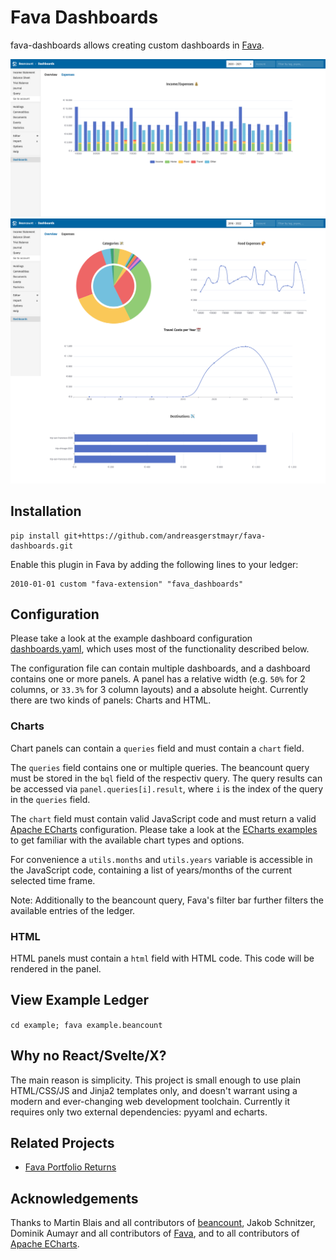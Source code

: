 # Fava Dashboards
fava-dashboards allows creating custom dashboards in [Fava](https://github.com/beancount/fava).

[![Overview](example/overview.png)](example/overview.png)
[![Expenses](example/expenses.png)](example/expenses.png)

## Installation
```
pip install git+https://github.com/andreasgerstmayr/fava-dashboards.git
```

Enable this plugin in Fava by adding the following lines to your ledger:
```
2010-01-01 custom "fava-extension" "fava_dashboards"
```

## Configuration
Please take a look at the example dashboard configuration [dashboards.yaml](example/dashboards.yaml), which uses most of the functionality described below.

The configuration file can contain multiple dashboards, and a dashboard contains one or more panels.
A panel has a relative width (e.g. `50%` for 2 columns, or `33.3%` for 3 column layouts) and a absolute height.
Currently there are two kinds of panels: Charts and HTML.

### Charts
Chart panels can contain a `queries` field and must contain a `chart` field.

The `queries` field contains one or multiple queries. The beancount query must be stored in the `bql` field of the respectiv query.
The query results can be accessed via `panel.queries[i].result`, where `i` is the index of the query in the `queries` field.

The `chart` field must contain valid JavaScript code and must return a valid [Apache ECharts](https://echarts.apache.org) configuration.
Please take a look at the [ECharts examples](https://echarts.apache.org/examples) to get familiar with the available chart types and options.

For convenience a `utils.months` and `utils.years` variable is accessible in the JavaScript code, containing a list of years/months of the current selected time frame.

Note: Additionally to the beancount query, Fava's filter bar further filters the available entries of the ledger.

### HTML
HTML panels must contain a `html` field with HTML code.
This code will be rendered in the panel.

## View Example Ledger
`cd example; fava example.beancount`

## Why no React/Svelte/X?
The main reason is simplicity.
This project is small enough to use plain HTML/CSS/JS and Jinja2 templates only, and doesn't warrant using a modern and ever-changing web development toolchain.
Currently it requires only two external dependencies: pyyaml and echarts.

## Related Projects
* [Fava Portfolio Returns](https://github.com/andreasgerstmayr/fava-portfolio-returns)

## Acknowledgements
Thanks to Martin Blais and all contributors of [beancount](https://github.com/beancount/beancount),
Jakob Schnitzer, Dominik Aumayr and all contributors of [Fava](https://github.com/beancount/fava),
and to all contributors of [Apache ECharts](https://echarts.apache.org).
